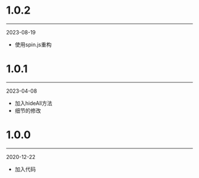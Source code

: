 # 1.0.2

***

2023-08-19

* 使用spin.js重构

# 1.0.1

***

2023-04-08

* 加入hideAll方法
* 细节的修改

# 1.0.0

***

2020-12-22

* 加入代码
